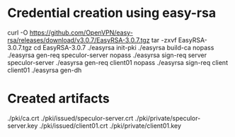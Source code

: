 # Credential creation using easy-rsa
curl -O https://github.com/OpenVPN/easy-rsa/releases/download/v3.0.7/EasyRSA-3.0.7.tgz
tar -zxvf EasyRSA-3.0.7.tgz
cd EasyRSA-3.0.7
./easyrsa init-pki
./easyrsa build-ca nopass
./easyrsa gen-req speculor-server nopass
./easyrsa sign-req server speculor-server
./easyrsa gen-req client01 nopass
./easyrsa sign-req client client01
./easyrsa gen-dh

# Created artifacts
./pki/ca.crt
./pki/issued/speculor-server.crt
./pki/private/speculor-server.key
./pki/issued/client01.crt
./pki/private/client01.key
